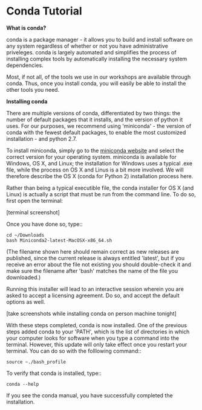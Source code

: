 # Conda Tutorial




**What is conda?**

conda is a package manager - it allows you to build and install software on any system regardless of whether or not you have administrative priveleges.  conda is largely automated and simplifies the process of installing complex tools by automatically installing the necessary system dependencies.

Most, if not all, of the tools we use in our workshops are available through conda.  Thus, once you install conda, you will easily be able to install the other tools you need.

**Installing conda**

There are multiple versions of conda, differentiated by two things: the number of default packages that it installs, and the version of python it uses.  For our purposes, we recommend using 'miniconda' - the version of conda with the fewest default packages, to enable the most customized installation - and python 2.7.

To install miniconda, simply go to the [miniconda website](https://conda.io/miniconda.html) and select the correct version for your operating system.  miniconda is available for Windows, OS X, and Linux; the installation for Windows uses a typical .exe file, while the process on OS X and Linus is a bit more involved.  We will therefore describe the OS X (conda for Python 2) installation process here.

Rather than being a typical executible file, the conda installer for OS X (and Linux) is actually a script that must be run from the command line.  To do so, first open the terminal:

[terminal screenshot]

Once you have done so, type::

	cd ~/Downloads
	bash Miniconda2-latest-MacOSX-x86_64.sh

(The filename shown here should remain correct as new releases are published, since the current release is always entitled 'latest', but if you receive an error about the file not existing you should double-check it and make sure the filename after 'bash' matches the name of the file you downloaded.)

Running this installer will lead to an interactive session wherein you are asked to accept a licensing agreement.  Do so, and accept the default options as well.

[take screenshots while installing conda on person machine tonight]

With these steps completed, conda is now installed.  One of the previous steps added conda to your 'PATH', which is the list of directories in which your computer looks for software when you type a command into the terminal.  However, this update will only take effect once you restart your terminal.  You can do so with the folllowing command::

	source ~./bash_profile

To verify that conda is installed, type::

	conda --help

If you see the conda manual, you have successfully completed the installation.